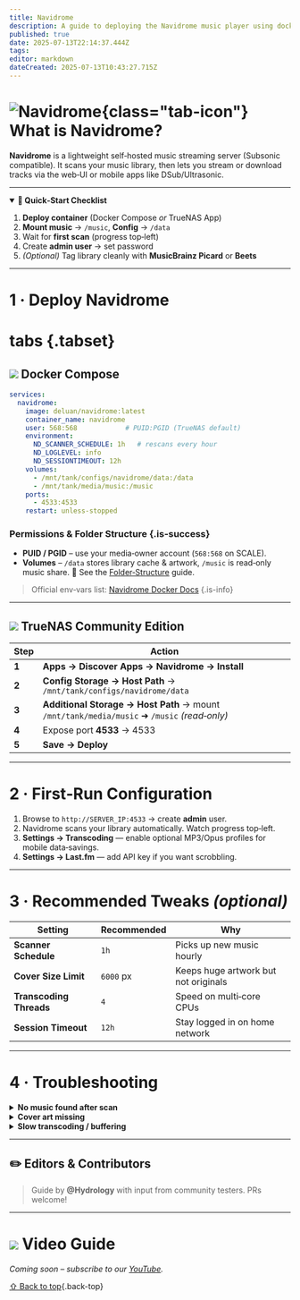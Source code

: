 ```yaml
---
title: Navidrome
description: A guide to deploying the Navidrome music player using docker
published: true
date: 2025-07-13T22:14:37.444Z
tags: 
editor: markdown
dateCreated: 2025-07-13T10:43:27.715Z
---
```


# ![Navidrome](/navidrome.png){class="tab-icon"} What is Navidrome?

**Navidrome** is a lightweight self‑hosted music streaming server (Subsonic compatible). It scans your music library, then lets you stream or download tracks via the web‑UI or mobile apps like DSub/Ultrasonic.

---

<details class="quickstart" open>
<summary><strong>🚀 Quick‑Start Checklist</strong></summary>

1. **Deploy container** (Docker Compose *or* TrueNAS App)
2. **Mount music** → `/music`, **Config** → `/data`
3. Wait for **first scan** (progress top‑left)
4. Create **admin user** → set password
5. *(Optional)* Tag library cleanly with **MusicBrainz Picard** or **Beets**

</details>

---

# 1 · Deploy Navidrome

# tabs {.tabset}

## <img src="/docker.png" class="tab-icon"> Docker Compose

```yaml
services:
  navidrome:
    image: deluan/navidrome:latest
    container_name: navidrome
    user: 568:568            # PUID:PGID (TrueNAS default)
    environment:
      ND_SCANNER_SCHEDULE: 1h   # rescans every hour
      ND_LOGLEVEL: info
      ND_SESSIONTIMEOUT: 12h
    volumes:
      - /mnt/tank/configs/navidrome/data:/data
      - /mnt/tank/media/music:/music
    ports:
      - 4533:4533
    restart: unless-stopped
```

### Permissions & Folder Structure {.is-success}

* **PUID / PGID** – use your media‑owner account (`568:568` on SCALE).
* **Volumes** – `/data` stores library cache & artwork, `/music` is read‑only music share.
  📌 See the [Folder‑Structure](/Folder-Structure) guide.

> Official env‑vars list: [Navidrome Docker Docs](https://www.navidrome.org/docs/installation/docker/) {.is-info}

---

## <img src="/truenas.png" class="tab-icon"> TrueNAS Community Edition

| Step  | Action                                                                                      |
| ----- | ------------------------------------------------------------------------------------------- |
| **1** | **Apps → Discover Apps → Navidrome → Install**                                              |
| **2** | **Config Storage → Host Path** → `/mnt/tank/configs/navidrome/data`                         |
| **3** | **Additional Storage → Host Path** → mount `/mnt/tank/media/music` ➜ `/music` *(read‑only)* |
| **4** | Expose port **4533** → 4533                                                                 |
| **5** | **Save → Deploy**                                                                           |

---

# 2 · First‑Run Configuration

1. Browse to `http://SERVER_IP:4533` → create **admin** user.
2. Navidrome scans your library automatically. Watch progress top‑left.
3. **Settings → Transcoding** — enable optional MP3/Opus profiles for mobile data‑savings.
4. **Settings → Last.fm** — add API key if you want scrobbling.

---

# 3 · Recommended Tweaks *(optional)*

| Setting                 | Recommended | Why                                  |
| ----------------------- | ----------- | ------------------------------------ |
| **Scanner Schedule**    | `1h`        | Picks up new music hourly            |
| **Cover Size Limit**    | `6000` px   | Keeps huge artwork but not originals |
| **Transcoding Threads** | `4`         | Speed on multi‑core CPUs             |
| **Session Timeout**     | `12h`       | Stay logged in on home network       |

---

# 4 · Troubleshooting

<details><summary><strong>No music found after scan</strong></summary>
- Confirm path `/music` contains FLAC/MP3 files (not inside artist/album subfolders? That’s okay).  
- Check **Logs → Level INFO** for `scanner` errors (permissions, invalid tags).
</details>

<details><summary><strong>Cover art missing</strong></summary>
- Navidrome looks for `cover.jpg|png` or `folder.jpg` per album.  
- Embed artwork with **MusicBrainz Picard** or `beet embedart`.
</details>

<details><summary><strong>Slow transcoding / buffering</strong></summary>
- Enable **hardware transcoding**: set `ND_TRANSCODING_FFMPEG_PARAMS="-threads 2 -codec:a libmp3lame -b:a 192k"`.  
- Or raise CPU limits on the container.
</details>

---

## ✏️ Editors & Contributors

> Guide by **@Hydrology** with input from community testers. PRs welcome!

---

# <img src="/patreon-light.png" class="tab-icon"> Video Guide

*Coming soon – subscribe to our [YouTube](https://www.youtube.com/@ServersatHome).*

[⇧ Back to top](#what-is-navidrome){.back-top}
